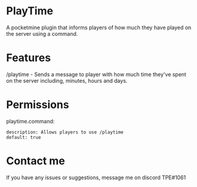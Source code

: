 # PlayTime
A pocketmine plugin that informs players of how much they have played on the server using a command.

# Features
/playtime - Sends a message to player with how much time they've spent on the server including, minutes, hours and days.

# Permissions
playtime.command:

    description: Allows players to use /playtime
    default: true
  
# Contact me
If you have any issues or suggestions, message me on discord TPE#1061
    
